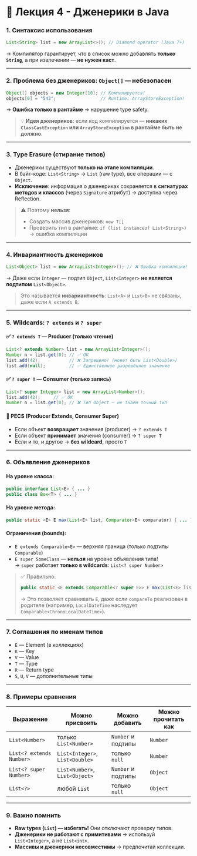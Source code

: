 
# 🧩 Лекция 4 - Дженерики в Java

### 1. **Синтаксис использования**
```java
List<String> list = new ArrayList<>(); // Diamond operator (Java 7+)
```
→ Компилятор гарантирует, что в список можно добавлять **только `String`**, а при извлечении — **не нужен каст**.

---

### 2. **Проблема без дженериков: `Object[]` — небезопасен**
```java
Object[] objects = new Integer[10]; // Компилируется!
objects[0] = "543";                 // Runtime: ArrayStoreException!
```
→ **Ошибка только в рантайме** → нарушение type safety.

> 💡 **Идея дженериков**: если код компилируется — **никаких `ClassCastException` или `ArrayStoreException` в рантайме быть не должно**.

---

### 3. **Type Erasure (стирание типов)**
- Дженерики существуют **только на этапе компиляции**.
- В байт-коде: `List<String>` → `List` (raw type), все операции — с `Object`.
- **Исключение**: информация о дженериках сохраняется в **сигнатурах методов и классов** (через `Signature` атрибут) → доступна через Reflection.

> ⚠️ Поэтому **нельзя**:
> - Создать массив дженериков: `new T[]`
> - Проверить тип в рантайме: `if (list instanceof List<String>)` → ошибка компиляции

---

### 4. **Инвариантность дженериков**
```java
List<Object> list = new ArrayList<Integer>(); // ❌ Ошибка компиляции!
```
→ Даже если `Integer` — подтип `Object`, `List<Integer>` **не является подтипом** `List<Object>`.

> Это называется **инвариантность**: `List<A>` и `List<B>` не связаны, даже если `A extends B`.

---

### 5. **Wildcards: `? extends` и `? super`**

#### ✅ `? extends T` — **Producer** (только чтение)
```java
List<? extends Number> list = new ArrayList<Integer>();
Number n = list.get(0); // ✅ OK
list.add(42);           // ❌ Запрещено! (может быть List<Double>)
list.add(null);         // ✅ Единственное разрешённое значение
```

#### ✅ `? super T` — **Consumer** (только запись)
```java
List<? super Integer> list = new ArrayList<Number>();
list.add(42);     // ✅ OK
Number n = list.get(0); // ❌ Тип Object — не знаем точный тип
```

#### 📌 **PECS (Producer Extends, Consumer Super)**
- Если объект **возвращает** значения (producer) → `? extends T`
- Если объект **принимает** значения (consumer) → `? super T`
- Если и то, и другое → **без wildcard**, просто `T`

---

### 6. **Объявление дженериков**

#### На уровне класса:
```java
public interface List<E> { ... }
public class Box<T> { ... }
```

#### На уровне метода:
```java
public static <E> E max(List<E> list, Comparator<E> comparator) { ... }
```

#### Ограничения (bounds):
- `E extends Comparable<E>` — верхняя граница (только подтипы `Comparable`)
- `E super SomeClass` — **нельзя** на уровне объявления типа!  
  → `super` работает **только в wildcards**: `List<? super Number>`

> ✅ Правильно:  
> ```java
> public static <E extends Comparable<? super E>> E max(List<E> list)
> ```
> → Это позволяет сравнивать `E`, даже если `compareTo` реализован в родителе (например, `LocalDateTime` наследует `Comparable<ChronoLocalDateTime>`).

---

### 7. **Соглашения по именам типов**
- `E` — Element (в коллекциях)
- `K` — Key
- `V` — Value
- `T` — Type
- `R` — Return type
- `S`, `U`, `V` — дополнительные типы

---

### 8. **Примеры сравнения**

| Выражение | Можно присвоить | Можно добавить | Можно прочитать как |
|----------|------------------|----------------|----------------------|
| `List<Number>` | только `List<Number>` | `Number` и подтипы | `Number` |
| `List<? extends Number>` | `List<Integer>`, `List<Double>` | только `null` | `Number` |
| `List<? super Number>` | `List<Number>`, `List<Object>` | `Number` и подтипы | `Object` |
| `List<?>` | любой `List` | только `null` | `Object` |

---

### 9. **Важно помнить**
- **Raw types (`List`) — избегать!** Они отключают проверку типов.
- **Дженерики не работают с примитивами** → используй `List<Integer>`, а не `List<int>`.
- **Массивы и дженерики несовместимы** → предпочитай коллекции.
